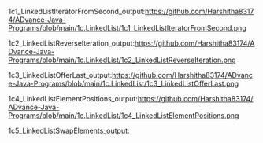 1c1_LinkedListIteratorFromSecond_output:https://github.com/Harshitha83174/ADvance-Java-Programs/blob/main/1c.LinkedList/1c1_LinkedListIteratorFromSecond.png

1c2_LinkedListReverseIteration_output:https://github.com/Harshitha83174/ADvance-Java-Programs/blob/main/1c.LinkedList/1c2_LinkedListReverseIteration.png

1c3_LinkedListOfferLast_output:https://github.com/Harshitha83174/ADvance-Java-Programs/blob/main/1c.LinkedList/1c3_LinkedListOfferLast.png

1c4_LinkedListElementPositions_output:https://github.com/Harshitha83174/ADvance-Java-Programs/blob/main/1c.LinkedList/1c4_LinkedListElementPositions.png

1c5_LinkedListSwapElements_output:
